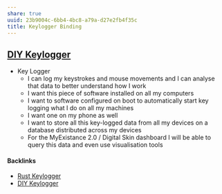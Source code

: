 ```yaml
---
share: true
uuid: 23b9004c-6bb4-4bc8-a79a-d27e2fb4f35c
title: Keylogger Binding
---
```

## [DIY Keylogger](/03ce87b5-898b-4e7a-9c47-6694c8d652fe)

* Key Logger
	* I can log my keystrokes and mouse movements and I can analyse that data to better understand how I work
	* I want this piece of software installed on all my computers
	* I want to software configured on boot to automatically start key logging what I do on all my machines
	* I want one on my phone as well
	* I want to store all this key-logged data from all my devices on a database distributed across my devices
	* For the MyExistance 2.0 / Digital Skin dashboard I will be able to query this data and even use visualisation tools

#### Backlinks

* [Rust Keylogger](/fff7855c-9b9b-49ea-84a4-8d4add2063a8)
* [DIY Keylogger](/03ce87b5-898b-4e7a-9c47-6694c8d652fe)